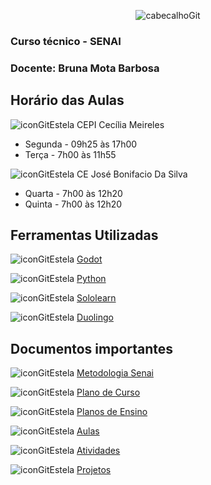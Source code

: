 <div align="center">
  
![cabecalhoGit](https://github.com/user-attachments/assets/6e5f5af9-8b9d-4e72-bffa-b3d5f04e1e68)

</div>

### Curso técnico - SENAI
### Docente: Bruna Mota Barbosa

## Horário das Aulas

![iconGitEstela](https://github.com/user-attachments/assets/ad15bd21-43ae-4e47-90af-05eec943db36) CEPI Cecília Meireles

  - Segunda - 09h25 às 17h00
  - Terça - 7h00 às 11h55

![iconGitEstela](https://github.com/user-attachments/assets/ad15bd21-43ae-4e47-90af-05eec943db36) CE José Bonifacio Da Silva

  - Quarta - 7h00 às 12h20
  - Quinta - 7h00 às 12h20

## Ferramentas Utilizadas

![iconGitEstela](https://github.com/user-attachments/assets/ad15bd21-43ae-4e47-90af-05eec943db36) [Godot](https://godotengine.org/download/windows/)

![iconGitEstela](https://github.com/user-attachments/assets/ad15bd21-43ae-4e47-90af-05eec943db36) [Python](https://www.python.org/downloads/)

![iconGitEstela](https://github.com/user-attachments/assets/ad15bd21-43ae-4e47-90af-05eec943db36) [Sololearn](https://www.sololearn.com/pt/)

![iconGitEstela](https://github.com/user-attachments/assets/ad15bd21-43ae-4e47-90af-05eec943db36) [Duolingo](https://pt.duolingo.com/)

## Documentos importantes

![iconGitEstela](https://github.com/user-attachments/assets/ad15bd21-43ae-4e47-90af-05eec943db36) [Metodologia Senai](https://github.com/user-attachments/files/18657295/Metodologia.de.Ensino.SENAI.pdf)

![iconGitEstela](https://github.com/user-attachments/assets/ad15bd21-43ae-4e47-90af-05eec943db36) [Plano de Curso](https://github.com/user-attachments/files/18769461/PC_SEDUC_Tecnico.em.Programacao.de.Jogos.Digitais.vs1.1.pdf)

![iconGitEstela](https://github.com/user-attachments/assets/ad15bd21-43ae-4e47-90af-05eec943db36) [Planos de Ensino](https://github.com/brunamota/DesenvolvimentoDeJogosDigitais/blob/main/MarkDown/PlanosDeEnsino.md)

![iconGitEstela](https://github.com/user-attachments/assets/ad15bd21-43ae-4e47-90af-05eec943db36) [Aulas](https://github.com/brunamota/DesenvolvimentoDeJogosDigitais/blob/main/MarkDown/Aulas.md)

![iconGitEstela](https://github.com/user-attachments/assets/ad15bd21-43ae-4e47-90af-05eec943db36) [Atividades](https://github.com/brunamota/ProgramacaoDeJogosDigitais/blob/main/MarkDown/Atividades.md)

![iconGitEstela](https://github.com/user-attachments/assets/ad15bd21-43ae-4e47-90af-05eec943db36) [Projetos](https://github.com/brunamota/DesenvolvimentoDeJogosDigitais/blob/main/MarkDown/Projetos.md)

